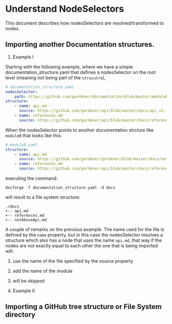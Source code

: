 # Understand NodeSelectors

This document describes how nodesSelectors are resolved/transformed to nodes.

## Importing another Documentation structures.

1. Example I

Starting with the following example, where we have a simple documentation_structure.yaml that defines a nodesSelector on the root level (meaning not being part of the `strucutre`),

```yaml
# documentation_structure.yaml
nodesSelector:
    path: https://github.com/gardener/documentation/blob/master/moduleB.yaml
structure:
    - name: api.md
      source: https://github.com/gardener/api/blob/master/docs/api_v1-12-3.md
    - name: references.md
      source: https://github.com/gardener/api/blob/master/docs/references.md
```

When the nodesSelector points to another documentation strcture like `moduleB` that looks like this:

```yaml
# moduleB.yaml
structure:
    - name: api.md
      source: https://github.com/gardener/gardener/blob/master/docs/notAboveApi.md
    - name: references.md
      source: https://github.com/gardener/api/blob/master/docs/references.md
```

executing the command:

    docforge -f documentation_structure.yaml -d docs

will result to a file system structure:

```
./docs
+-- api.md
+-- references.md
+-- notAboveApi.md
```

A couple of remarks on the previous example. The name used for the file is defined by the `name`
property, but in this case the nodesSelector resolves a structure which also has a node that uses
the name `api.md`, that way if the nodes are not exactly equal to each other the one that is being
imported will:

  1. use the name of the file specified by the source property
  2. add the name of the module
  3. will be skipped

1. Example II

## Importing a GitHub tree structure or File System directory

